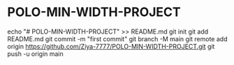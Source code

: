 # POLO-MIN-WIDTH-PROJECT
echo "# POLO-MIN-WIDTH-PROJECT" >> README.md
git init
git add README.md
git commit -m "first commit"
git branch -M main
git remote add origin https://github.com/Ziya-7777/POLO-MIN-WIDTH-PROJECT.git
git push -u origin main
